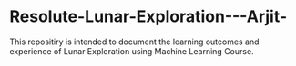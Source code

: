 # Resolute-Lunar-Exploration---Arjit-
This repositiry is intended to document the learning outcomes and experience of Lunar Exploration using Machine Learning Course. 
